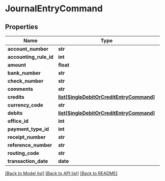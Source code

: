 # JournalEntryCommand

## Properties
Name | Type | Description | Notes
------------ | ------------- | ------------- | -------------
**account_number** | **str** |  | [optional] 
**accounting_rule_id** | **int** |  | [optional] 
**amount** | **float** |  | [optional] 
**bank_number** | **str** |  | [optional] 
**check_number** | **str** |  | [optional] 
**comments** | **str** |  | [optional] 
**credits** | [**list[SingleDebitOrCreditEntryCommand]**](SingleDebitOrCreditEntryCommand.md) |  | [optional] 
**currency_code** | **str** |  | [optional] 
**debits** | [**list[SingleDebitOrCreditEntryCommand]**](SingleDebitOrCreditEntryCommand.md) |  | [optional] 
**office_id** | **int** |  | [optional] 
**payment_type_id** | **int** |  | [optional] 
**receipt_number** | **str** |  | [optional] 
**reference_number** | **str** |  | [optional] 
**routing_code** | **str** |  | [optional] 
**transaction_date** | **date** |  | [optional] 

[[Back to Model list]](../README.md#documentation-for-models) [[Back to API list]](../README.md#documentation-for-api-endpoints) [[Back to README]](../README.md)

